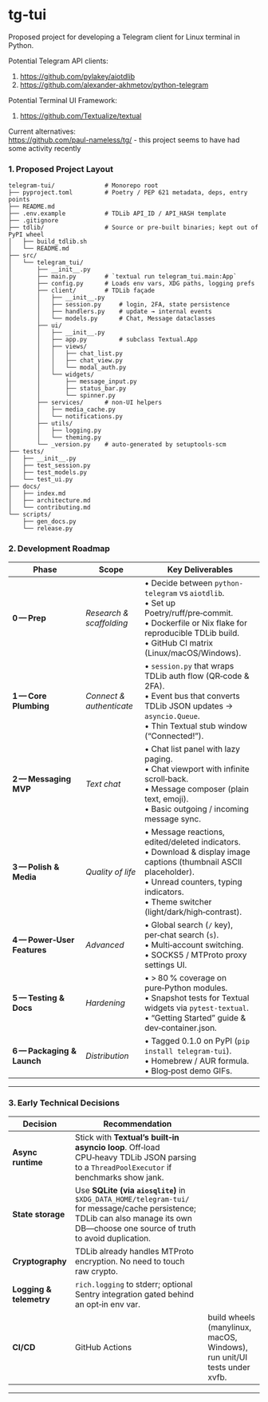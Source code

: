 # tg-tui

Proposed project for developing a Telegram client for Linux terminal in Python.

Potential Telegram API clients:
1. https://github.com/pylakey/aiotdlib
2. https://github.com/alexander-akhmetov/python-telegram

Potential Terminal UI Framework:
1. https://github.com/Textualize/textual

Current alternatives:  
https://github.com/paul-nameless/tg/ - this project seems to have had some activity recently

### 1. Proposed Project Layout

```
telegram‑tui/              # Monorepo root
├── pyproject.toml         # Poetry / PEP 621 metadata, deps, entry points
├── README.md
├── .env.example           # TDLib API_ID / API_HASH template
├── .gitignore
├── tdlib/                 # Source or pre‑built binaries; kept out of PyPI wheel
│   ├── build_tdlib.sh
│   └── README.md
├── src/
│   └── telegram_tui/
│       ├── __init__.py
│       ├── main.py        # `textual run telegram_tui.main:App`
│       ├── config.py      # Loads env vars, XDG paths, logging prefs
│       ├── client/        # TDLib façade
│       │   ├── __init__.py
│       │   ├── session.py     # login, 2FA, state persistence
│       │   ├── handlers.py    # update → internal events
│       │   └── models.py      # Chat, Message dataclasses
│       ├── ui/
│       │   ├── __init__.py
│       │   ├── app.py         # subclass Textual.App
│       │   ├── views/
│       │   │   ├── chat_list.py
│       │   │   ├── chat_view.py
│       │   │   └── modal_auth.py
│       │   └── widgets/
│       │       ├── message_input.py
│       │       ├── status_bar.py
│       │       └── spinner.py
│       ├── services/      # non‑UI helpers
│       │   ├── media_cache.py
│       │   └── notifications.py
│       ├── utils/
│       │   ├── logging.py
│       │   └── theming.py
│       └── _version.py    # auto‑generated by setuptools‑scm
├── tests/
│   ├── __init__.py
│   ├── test_session.py
│   ├── test_models.py
│   └── test_ui.py
├── docs/
│   ├── index.md
│   ├── architecture.md
│   └── contributing.md
└── scripts/
    ├── gen_docs.py
    └── release.py
```

### 2. Development Roadmap

| Phase                                   | Scope                    | Key Deliverables                                                                                                                                                                                               |
| --------------------------------------- | ------------------------ | -------------------------------------------------------------------------------------------------------------------------------------------------------------------------------------------------------------- |
| **0 — Prep**                 | *Research & scaffolding* | • Decide between `python-telegram` vs `aiotdlib`.<br>• Set up Poetry/ruff/pre‑commit.<br>• Dockerfile or Nix flake for reproducible TDLib build.<br>• GitHub CI matrix (Linux/macOS/Windows).                  |
| **1 — Core Plumbing**        | *Connect & authenticate* | • `session.py` that wraps TDLib auth flow (QR‑code & 2FA).<br>• Event bus that converts TDLib JSON updates → `asyncio.Queue`.<br>• Thin Textual stub window (“Connected!”).                                    |
| **2 — Messaging MVP**        | *Text chat*              | • Chat list panel with lazy paging.<br>• Chat viewport with infinite scroll‑back.<br>• Message composer (plain text, emoji).<br>• Basic outgoing / incoming message sync.                                      |
| **3 — Polish & Media**       | *Quality of life*        | • Message reactions, edited/deleted indicators.<br>• Download & display image captions (thumbnail ASCII placeholder).<br>• Unread counters, typing indicators.<br>• Theme switcher (light/dark/high‑contrast). |
| **4 — Power‑User Features** | *Advanced*               | • Global search (`/` key), per‑chat search (`s`).<br>• Multi‑account switching.<br>• SOCKS5 / MTProto proxy settings UI.                                                                                       |
| **5 — Testing & Docs**        | *Hardening*              | • > 80 % coverage on pure‑Python modules.<br>• Snapshot tests for Textual widgets via `pytest‑textual`.<br>• “Getting Started” guide & dev‑container.json.                                                     |
| **6 — Packaging & Launch**    | *Distribution*           | • Tagged 0.1.0 on PyPI (`pip install telegram-tui`).<br>• Homebrew / AUR formula.<br>• Blog‑post demo GIFs.                                                                                                    |

---

### 3. Early Technical Decisions

| Decision                | Recommendation                                                                                                                                                                      |                                                                         |
| ----------------------- | ----------------------------------------------------------------------------------------------------------------------------------------------------------------------------------- | ----------------------------------------------------------------------- |
| **Async runtime**       | Stick with **Textual’s built‑in asyncio loop**. Off‑load CPU‑heavy TDLib JSON parsing to a `ThreadPoolExecutor` if benchmarks show jank.                                            |                                                                         |
| **State storage**       | Use **SQLite (via `aiosqlite`)** in `$XDG_DATA_HOME/telegram‑tui/` for message/cache persistence; TDLib can also manage its own DB—choose one source of truth to avoid duplication. |                                                                         |
| **Cryptography**        | TDLib already handles MTProto encryption. No need to touch raw crypto.                                                                                                              |                                                                         |
| **Logging & telemetry** | `rich.logging` to stderr; optional Sentry integration gated behind an opt‑in env var.                                                                                               |                                                                         |
| **CI/CD**               | GitHub Actions                                                                                                                                                                      | build wheels (manylinux, macOS, Windows), run unit/UI tests under xvfb. |

---
